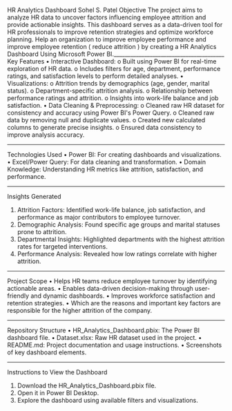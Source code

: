 HR Analytics Dashboard
Sohel S. Patel
Objective
The project aims to analyze HR data to uncover factors influencing employee attrition and provide actionable insights. This dashboard serves as a data-driven tool for HR professionals to improve retention strategies and optimize workforce planning.
Help an organization to improve employee performance and improve employee retention ( reduce attrition ) by creating a HR Analytics Dashboard Using Microsoft Power BI.________________________________________
Key Features
•	Interactive Dashboard:
o	Built using Power BI for real-time exploration of HR data.
o	Includes filters for age, department, performance ratings, and satisfaction levels to perform detailed analyses.
•	Visualizations:
o	Attrition trends by demographics (age, gender, marital status).
o	Department-specific attrition analysis.
o	Relationship between performance ratings and attrition.
o	Insights into work-life balance and job satisfaction.
•	Data Cleaning & Preprocessing:
o	Cleaned raw HR dataset for consistency and accuracy using Power BI's Power Query.
o	Cleaned raw data by removing null and duplicate values.
o	Created new calculated columns to generate precise insights.
o	Ensured data consistency to improve analysis accuracy.
________________________________________
Technologies Used
•	Power BI: For creating dashboards and visualizations.
•	Excel/Power Query: For data cleaning and transformation.
•	Domain Knowledge: Understanding HR metrics like attrition, satisfaction, and performance.
________________________________________
Insights Generated
1.	Attrition Factors: Identified work-life balance, job satisfaction, and performance as major contributors to employee turnover.
2.	Demographic Analysis: Found specific age groups and marital statuses prone to attrition.
3.	Departmental Insights: Highlighted departments with the highest attrition rates for targeted interventions.
4.	Performance Analysis: Revealed how low ratings correlate with higher attrition.
________________________________________
Project Scope
•	Helps HR teams reduce employee turnover by identifying actionable areas.
•	Enables data-driven decision-making through user-friendly and dynamic dashboards.
•	Improves workforce satisfaction and retention strategies.
•	Which are the reasons and important key factors are responsible for the higher attrition of the company.
________________________________________
Repository Structure
•	HR_Analytics_Dashboard.pbix: The Power BI dashboard file.
•	Dataset.xlsx: Raw HR dataset used in the project.
•	README.md: Project documentation and usage instructions.
•	Screenshots of key dashboard elements.
________________________________________
Instructions to View the Dashboard
1.	Download the HR_Analytics_Dashboard.pbix file.
2.	Open it in Power BI Desktop.
3.	Explore the dashboard using available filters and visualizations.

